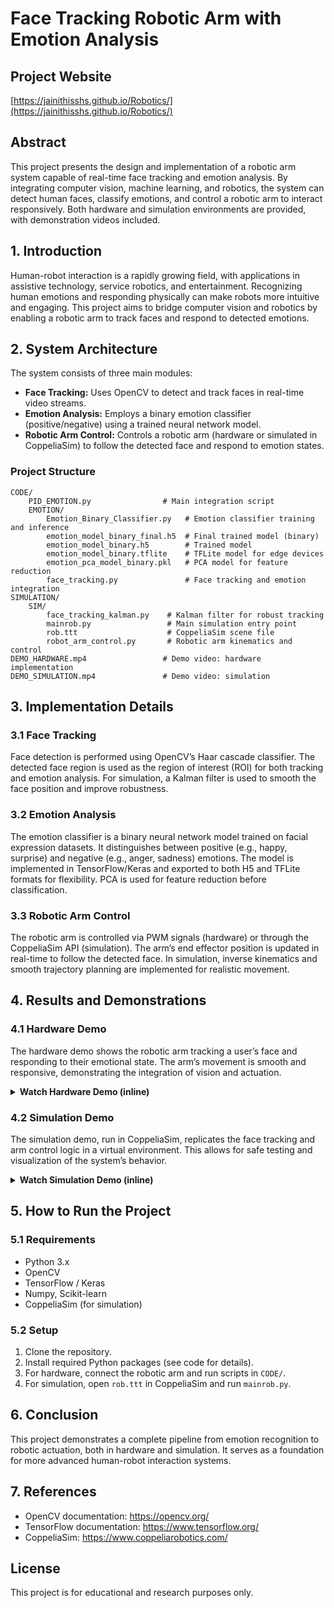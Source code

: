 
# Face Tracking Robotic Arm with Emotion Analysis

## Project Website
[https://jainithisshs.github.io/Robotics/](https://jainithisshs.github.io/Robotics/)

## Abstract
This project presents the design and implementation of a robotic arm system capable of real-time face tracking and emotion analysis. By integrating computer vision, machine learning, and robotics, the system can detect human faces, classify emotions, and control a robotic arm to interact responsively. Both hardware and simulation environments are provided, with demonstration videos included.

## 1. Introduction
Human-robot interaction is a rapidly growing field, with applications in assistive technology, service robotics, and entertainment. Recognizing human emotions and responding physically can make robots more intuitive and engaging. This project aims to bridge computer vision and robotics by enabling a robotic arm to track faces and respond to detected emotions.

## 2. System Architecture
The system consists of three main modules:
- **Face Tracking:** Uses OpenCV to detect and track faces in real-time video streams.
- **Emotion Analysis:** Employs a binary emotion classifier (positive/negative) using a trained neural network model.
- **Robotic Arm Control:** Controls a robotic arm (hardware or simulated in CoppeliaSim) to follow the detected face and respond to emotion states.

### Project Structure
```
CODE/
    PID_EMOTION.py                # Main integration script
    EMOTION/
        Emotion_Binary_Classifier.py   # Emotion classifier training and inference
        emotion_model_binary_final.h5  # Final trained model (binary)
        emotion_model_binary.h5        # Trained model
        emotion_model_binary.tflite    # TFLite model for edge devices
        emotion_pca_model_binary.pkl   # PCA model for feature reduction
        face_tracking.py               # Face tracking and emotion integration
SIMULATION/
    SIM/
        face_tracking_kalman.py    # Kalman filter for robust tracking
        mainrob.py                 # Main simulation entry point
        rob.ttt                    # CoppeliaSim scene file
        robot_arm_control.py       # Robotic arm kinematics and control
DEMO_HARDWARE.mp4                 # Demo video: hardware implementation
DEMO_SIMULATION.mp4               # Demo video: simulation
```

## 3. Implementation Details

### 3.1 Face Tracking
Face detection is performed using OpenCV’s Haar cascade classifier. The detected face region is used as the region of interest (ROI) for both tracking and emotion analysis. For simulation, a Kalman filter is used to smooth the face position and improve robustness.

### 3.2 Emotion Analysis
The emotion classifier is a binary neural network model trained on facial expression datasets. It distinguishes between positive (e.g., happy, surprise) and negative (e.g., anger, sadness) emotions. The model is implemented in TensorFlow/Keras and exported to both H5 and TFLite formats for flexibility. PCA is used for feature reduction before classification.

### 3.3 Robotic Arm Control
The robotic arm is controlled via PWM signals (hardware) or through the CoppeliaSim API (simulation). The arm’s end effector position is updated in real-time to follow the detected face. In simulation, inverse kinematics and smooth trajectory planning are implemented for realistic movement.

## 4. Results and Demonstrations

### 4.1 Hardware Demo
The hardware demo shows the robotic arm tracking a user’s face and responding to their emotional state. The arm’s movement is smooth and responsive, demonstrating the integration of vision and actuation.


<details>
<summary><strong>Watch Hardware Demo (inline)</strong></summary>

<video src="DEMO_HARDWARE.mp4" controls width="480"></video>

</details>

### 4.2 Simulation Demo
The simulation demo, run in CoppeliaSim, replicates the face tracking and arm control logic in a virtual environment. This allows for safe testing and visualization of the system’s behavior.


<details>
<summary><strong>Watch Simulation Demo (inline)</strong></summary>

<video src="DEMO_SIMULATION.mp4" controls width="480"></video>

</details>

## 5. How to Run the Project

### 5.1 Requirements
- Python 3.x
- OpenCV
- TensorFlow / Keras
- Numpy, Scikit-learn
- CoppeliaSim (for simulation)

### 5.2 Setup
1. Clone the repository.
2. Install required Python packages (see code for details).
3. For hardware, connect the robotic arm and run scripts in `CODE/`.
4. For simulation, open `rob.ttt` in CoppeliaSim and run `mainrob.py`.

## 6. Conclusion
This project demonstrates a complete pipeline from emotion recognition to robotic actuation, both in hardware and simulation. It serves as a foundation for more advanced human-robot interaction systems.

## 7. References
- OpenCV documentation: https://opencv.org/
- TensorFlow documentation: https://www.tensorflow.org/
- CoppeliaSim: https://www.coppeliarobotics.com/

## License
This project is for educational and research purposes only.
